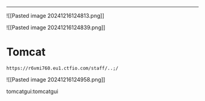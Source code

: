 ____

![[Pasted image 20241216124813.png]]

![[Pasted image 20241216124839.png]]

# Tomcat

```
https://r6vmi760.eu1.ctfio.com/staff/..;/
```

![[Pasted image 20241216124958.png]]

tomcatgui:tomcatgui

